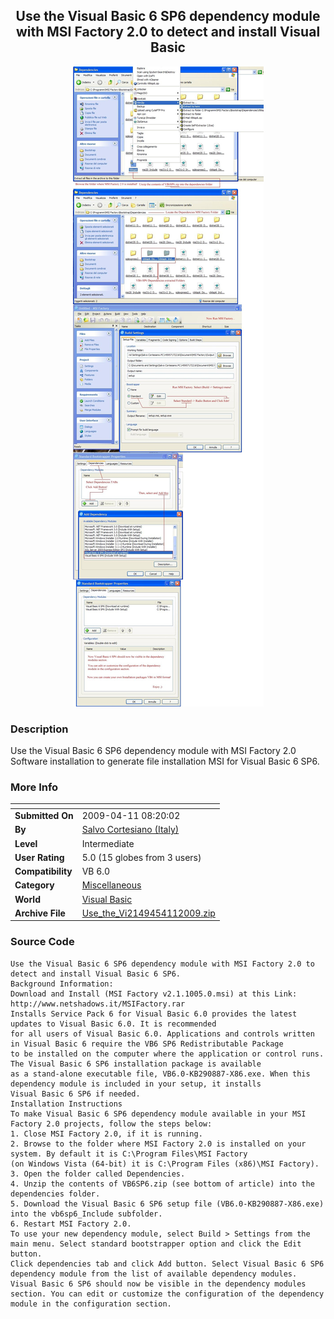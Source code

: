 ﻿<div align="center">

## Use the Visual Basic 6 SP6 dependency module with MSI Factory 2\.0 to detect and install Visual Basic

<img src="PIC2009411811522626.jpg">
</div>

### Description

Use the Visual Basic 6 SP6 dependency module with MSI Factory 2.0 Software installation to generate file installation MSI for Visual Basic 6 SP6.
 
### More Info
 


<span>             |<span>
---                |---
**Submitted On**   |2009-04-11 08:20:02
**By**             |[Salvo Cortesiano \(Italy\)](https://github.com/Planet-Source-Code/PSCIndex/blob/master/ByAuthor/salvo-cortesiano-italy.md)
**Level**          |Intermediate
**User Rating**    |5.0 (15 globes from 3 users)
**Compatibility**  |VB 6\.0
**Category**       |[Miscellaneous](https://github.com/Planet-Source-Code/PSCIndex/blob/master/ByCategory/miscellaneous__1-1.md)
**World**          |[Visual Basic](https://github.com/Planet-Source-Code/PSCIndex/blob/master/ByWorld/visual-basic.md)
**Archive File**   |[Use\_the\_Vi2149454112009\.zip](https://github.com/Planet-Source-Code/salvo-cortesiano-italy-use-the-visual-basic-6-sp6-dependency-module-with-msi-factory-2-0-t__1-71976/archive/master.zip)





### Source Code

```
Use the Visual Basic 6 SP6 dependency module with MSI Factory 2.0 to detect and install Visual Basic 6 SP6.
Background Information:
Download and Install (MSI Factory v2.1.1005.0.msi) at this Link: http://www.netshadows.it/MSIFactory.rar
Installs Service Pack 6 for Visual Basic 6.0 provides the latest updates to Visual Basic 6.0. It is recommended
for all users of Visual Basic 6.0. Applications and controls written in Visual Basic 6 require the VB6 SP6 Redistributable Package
to be installed on the computer where the application or control runs. The Visual Basic 6 SP6 installation package is available
as a stand-alone executable file, VB6.0-KB290887-X86.exe. When this dependency module is included in your setup, it installs
Visual Basic 6 SP6 if needed.
Installation Instructions
To make Visual Basic 6 SP6 dependency module available in your MSI Factory 2.0 projects, follow the steps below:
1. Close MSI Factory 2.0, if it is running.
2. Browse to the folder where MSI Factory 2.0 is installed on your system. By default it is C:\Program Files\MSI Factory
(on Windows Vista (64-bit) it is C:\Program Files (x86)\MSI Factory).
3. Open the folder called Dependencies.
4. Unzip the contents of VB6SP6.zip (see bottom of article) into the dependencies folder.
5. Download the Visual Basic 6 SP6 setup file (VB6.0-KB290887-X86.exe) into the vb6sp6_Include subfolder.
6. Restart MSI Factory 2.0.
To use your new dependency module, select Build > Settings from the main menu. Select standard bootstrapper option and click the Edit button.
Click dependencies tab and click Add button. Select Visual Basic 6 SP6 dependency module from the list of available dependency modules.
Visual Basic 6 SP6 should now be visible in the dependency modules section. You can edit or customize the configuration of the dependency
module in the configuration section.
```

